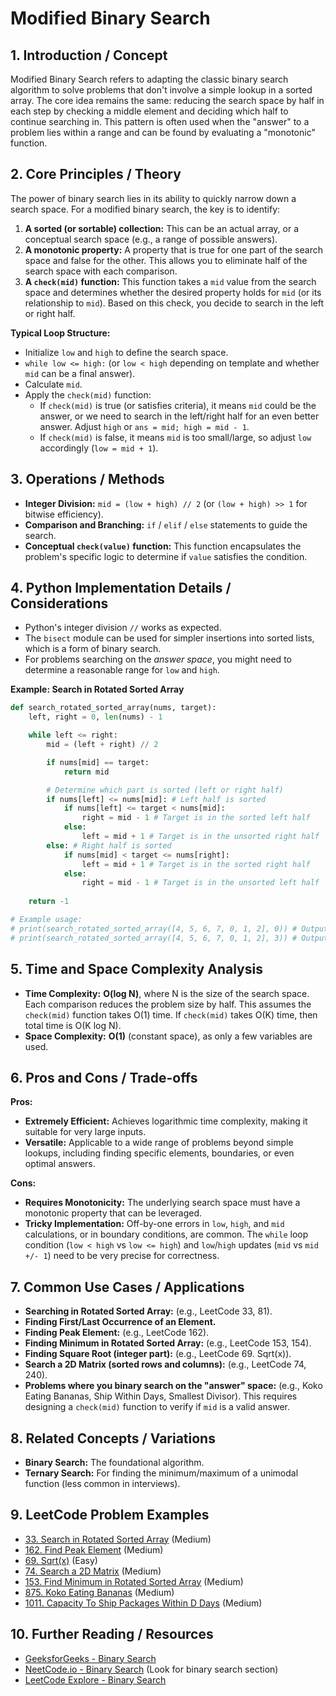 # Modified Binary Search

## 1. Introduction / Concept
Modified Binary Search refers to adapting the classic binary search algorithm to solve problems that don't involve a simple lookup in a sorted array. The core idea remains the same: reducing the search space by half in each step by checking a middle element and deciding which half to continue searching in. This pattern is often used when the "answer" to a problem lies within a range and can be found by evaluating a "monotonic" function.

## 2. Core Principles / Theory
The power of binary search lies in its ability to quickly narrow down a search space. For a modified binary search, the key is to identify:
1.  **A sorted (or sortable) collection:** This can be an actual array, or a conceptual search space (e.g., a range of possible answers).
2.  **A monotonic property:** A property that is true for one part of the search space and false for the other. This allows you to eliminate half of the search space with each comparison.
3.  **A `check(mid)` function:** This function takes a `mid` value from the search space and determines whether the desired property holds for `mid` (or its relationship to `mid`). Based on this check, you decide to search in the left or right half.

**Typical Loop Structure:**
*   Initialize `low` and `high` to define the search space.
*   `while low <= high:` (or `low < high` depending on template and whether `mid` can be a final answer).
*   Calculate `mid`.
*   Apply the `check(mid)` function:
    *   If `check(mid)` is true (or satisfies criteria), it means `mid` could be the answer, or we need to search in the left/right half for an even better answer. Adjust `high` or `ans = mid; high = mid - 1`.
    *   If `check(mid)` is false, it means `mid` is too small/large, so adjust `low` accordingly (`low = mid + 1`).

## 3. Operations / Methods
*   **Integer Division:** `mid = (low + high) // 2` (or `(low + high) >> 1` for bitwise efficiency).
*   **Comparison and Branching:** `if` / `elif` / `else` statements to guide the search.
*   **Conceptual `check(value)` function:** This function encapsulates the problem's specific logic to determine if `value` satisfies the condition.

## 4. Python Implementation Details / Considerations
*   Python's integer division `//` works as expected.
*   The `bisect` module can be used for simpler insertions into sorted lists, which is a form of binary search.
*   For problems searching on the *answer space*, you might need to determine a reasonable range for `low` and `high`.

**Example: Search in Rotated Sorted Array**

```python
def search_rotated_sorted_array(nums, target):
    left, right = 0, len(nums) - 1

    while left <= right:
        mid = (left + right) // 2

        if nums[mid] == target:
            return mid

        # Determine which part is sorted (left or right half)
        if nums[left] <= nums[mid]: # Left half is sorted
            if nums[left] <= target < nums[mid]:
                right = mid - 1 # Target is in the sorted left half
            else:
                left = mid + 1 # Target is in the unsorted right half
        else: # Right half is sorted
            if nums[mid] < target <= nums[right]:
                left = mid + 1 # Target is in the sorted right half
            else:
                right = mid - 1 # Target is in the unsorted left half
    
    return -1

# Example usage:
# print(search_rotated_sorted_array([4, 5, 6, 7, 0, 1, 2], 0)) # Output: 4
# print(search_rotated_sorted_array([4, 5, 6, 7, 0, 1, 2], 3)) # Output: -1
```

## 5. Time and Space Complexity Analysis
*   **Time Complexity:** **O(log N)**, where N is the size of the search space. Each comparison reduces the problem size by half. This assumes the `check(mid)` function takes O(1) time. If `check(mid)` takes O(K) time, then total time is O(K log N).
*   **Space Complexity:** **O(1)** (constant space), as only a few variables are used.

## 6. Pros and Cons / Trade-offs
**Pros:**
*   **Extremely Efficient:** Achieves logarithmic time complexity, making it suitable for very large inputs.
*   **Versatile:** Applicable to a wide range of problems beyond simple lookups, including finding specific elements, boundaries, or even optimal answers.

**Cons:**
*   **Requires Monotonicity:** The underlying search space must have a monotonic property that can be leveraged.
*   **Tricky Implementation:** Off-by-one errors in `low`, `high`, and `mid` calculations, or in boundary conditions, are common. The `while` loop condition (`low < high` vs `low <= high`) and `low`/`high` updates (`mid` vs `mid +/- 1`) need to be very precise for correctness.

## 7. Common Use Cases / Applications
*   **Searching in Rotated Sorted Array:** (e.g., LeetCode 33, 81).
*   **Finding First/Last Occurrence of an Element.**
*   **Finding Peak Element:** (e.g., LeetCode 162).
*   **Finding Minimum in Rotated Sorted Array:** (e.g., LeetCode 153, 154).
*   **Finding Square Root (integer part):** (e.g., LeetCode 69. Sqrt(x)).
*   **Search a 2D Matrix (sorted rows and columns):** (e.g., LeetCode 74, 240).
*   **Problems where you binary search on the "answer" space:** (e.g., Koko Eating Bananas, Ship Within Days, Smallest Divisor). This requires designing a `check(mid)` function to verify if `mid` is a valid answer.

## 8. Related Concepts / Variations
*   **Binary Search:** The foundational algorithm.
*   **Ternary Search:** For finding the minimum/maximum of a unimodal function (less common in interviews).

## 9. LeetCode Problem Examples
*   [33. Search in Rotated Sorted Array](https://leetcode.com/problems/search-in-rotated-sorted-array/) (Medium)
*   [162. Find Peak Element](https://leetcode.com/problems/find-peak-element/) (Medium)
*   [69. Sqrt(x)](https://leetcode.com/problems/sqrtx/) (Easy)
*   [74. Search a 2D Matrix](https://leetcode.com/problems/search-a-2d-matrix/) (Medium)
*   [153. Find Minimum in Rotated Sorted Array](https://leetcode.com/problems/find-minimum-in-rotated-sorted-array/) (Medium)
*   [875. Koko Eating Bananas](https://leetcode.com/problems/koko-eating-bananas/) (Medium)
*   [1011. Capacity To Ship Packages Within D Days](https://leetcode.com/problems/capacity-to-ship-packages-within-d-days/) (Medium)

## 10. Further Reading / Resources
*   [GeeksforGeeks - Binary Search](https://www.geeksforgeeks.org/binary-search/)
*   [NeetCode.io - Binary Search](https://neetcode.io/roadmap) (Look for binary search section)
*   [LeetCode Explore - Binary Search](https://leetcode.com/explore/learn/card/binary-search/)
